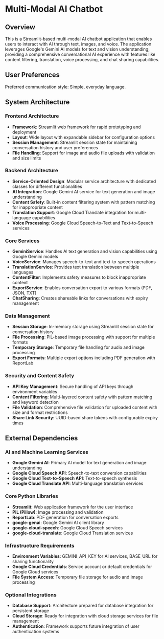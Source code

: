 # Multi-Modal AI Chatbot

## Overview

This is a Streamlit-based multi-modal AI chatbot application that enables users to interact with AI through text, images, and voice. The application leverages Google's Gemini AI models for text and vision understanding, providing a comprehensive conversational AI experience with features like content filtering, translation, voice processing, and chat sharing capabilities.

## User Preferences

Preferred communication style: Simple, everyday language.

## System Architecture

### Frontend Architecture
- **Framework**: Streamlit web framework for rapid prototyping and deployment
- **Layout**: Wide layout with expandable sidebar for configuration options
- **Session Management**: Streamlit session state for maintaining conversation history and user preferences
- **File Handling**: Support for image and audio file uploads with validation and size limits

### Backend Architecture
- **Service-Oriented Design**: Modular service architecture with dedicated classes for different functionalities
- **AI Integration**: Google Gemini AI service for text generation and image understanding
- **Content Safety**: Built-in content filtering system with pattern matching for inappropriate content
- **Translation Support**: Google Cloud Translate integration for multi-language capabilities
- **Voice Processing**: Google Cloud Speech-to-Text and Text-to-Speech services

### Core Services
- **GeminiService**: Handles AI text generation and vision capabilities using Google Gemini models
- **VoiceService**: Manages speech-to-text and text-to-speech operations
- **TranslationService**: Provides text translation between multiple languages
- **ContentFilter**: Implements safety measures to block inappropriate content
- **ExportService**: Enables conversation export to various formats (PDF, JSON, TXT)
- **ChatSharing**: Creates shareable links for conversations with expiry management

### Data Management
- **Session Storage**: In-memory storage using Streamlit session state for conversation history
- **File Processing**: PIL-based image processing with support for multiple formats
- **Temporary Storage**: Temporary file handling for audio and image processing
- **Export Formats**: Multiple export options including PDF generation with ReportLab

### Security and Content Safety
- **API Key Management**: Secure handling of API keys through environment variables
- **Content Filtering**: Multi-layered content safety with pattern matching and keyword detection
- **File Validation**: Comprehensive file validation for uploaded content with size and format restrictions
- **Share Link Security**: UUID-based share tokens with configurable expiry times

## External Dependencies

### AI and Machine Learning Services
- **Google Gemini AI**: Primary AI model for text generation and image understanding
- **Google Cloud Speech API**: Speech-to-text conversion capabilities
- **Google Cloud Text-to-Speech API**: Text-to-speech synthesis
- **Google Cloud Translate API**: Multi-language translation services

### Core Python Libraries
- **Streamlit**: Web application framework for the user interface
- **PIL (Pillow)**: Image processing and validation
- **ReportLab**: PDF generation for conversation exports
- **google-genai**: Google Gemini AI client library
- **google-cloud-speech**: Google Cloud Speech services
- **google-cloud-translate**: Google Cloud Translation services

### Infrastructure Requirements
- **Environment Variables**: GEMINI_API_KEY for AI services, BASE_URL for sharing functionality
- **Google Cloud Credentials**: Service account or default credentials for Google Cloud services
- **File System Access**: Temporary file storage for audio and image processing

### Optional Integrations
- **Database Support**: Architecture prepared for database integration for persistent storage
- **Cloud Storage**: Ready for integration with cloud storage services for file management
- **Authentication**: Framework supports future integration of user authentication systems
